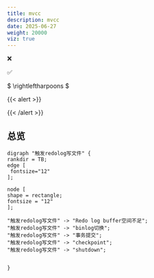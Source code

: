 ```yaml
---
title: mvcc
description: mvcc
date: 2025-06-27
weight: 20000
viz: true
---
```


<style>
th, td {
  border: 1px solid rgb(190, 190, 190);
}
</style>

&#10060;

&#9989;

$ \rightleftharpoons $

{{< alert >}}

{{< /alert >}}


## 总览

```viz-dot
digraph "触发redolog写文件" {
rankdir = TB;
edge [
 fontsize="12"
];

node [
shape = rectangle;
fontsize = "12"
];

"触发redolog写文件" -> "Redo log buffer空间不足";
"触发redolog写文件" -> "binlog切换";
"触发redolog写文件" -> "事务提交";
"触发redolog写文件" -> "checkpoint";
"触发redolog写文件" -> "shutdown";


}

```

